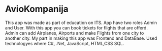 # AvioKompanija
This app was made as part of education on ITS.
App have two roles Admin and User.
With this app you can book tickets for flights that are offerd.
Admin can add Airplanes, Airports and make Flights from one city to another city.
My part in making this app was Frontend and DataBase.
Used technologyes where C#, .Net, JavaScript, HTML,CSS SQL.
